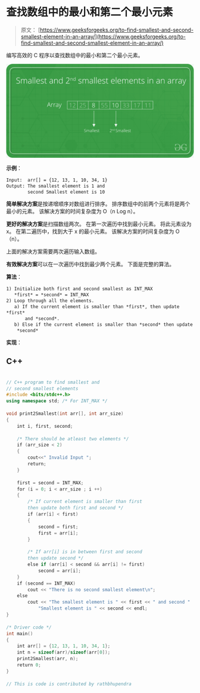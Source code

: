 # 查找数组中的最小和第二个最小元素

> 原文： [https://www.geeksforgeeks.org/to-find-smallest-and-second-smallest-element-in-an-array/](https://www.geeksforgeeks.org/to-find-smallest-and-second-smallest-element-in-an-array/)

编写高效的 C 程序以查找数组中的最小和第二个最小元素。

![](img/111eac0cedd7eba13b40b5ba82b67845.png)

**示例**：

```
Input:  arr[] = {12, 13, 1, 10, 34, 1}
Output: The smallest element is 1 and 
        second Smallest element is 10

```



**简单解决方案**是按递增顺序对数组进行排序。 排序数组中的前两个元素将是两个最小的元素。 该解决方案的时间复杂度为 O（n Log n）。

**更好的解决方案**是扫描数组两次。 在第一次遍历中找到最小元素。 将此元素设为 x。 在第二遍历中，找到大于 x 的最小元素。 该解决方案的时间复杂度为 O（n）。

上面的解决方案需要两次遍历输入数组。

**有效解决方案**可以在一次遍历中找到最少两个元素。 下面是完整的算法。

**算法**：

```
1) Initialize both first and second smallest as INT_MAX
   *first* = *second* = INT_MAX
2) Loop through all the elements.
   a) If the current element is smaller than *first*, then update *first* 
       and *second*. 
   b) Else if the current element is smaller than *second* then update 
    *second*
```

**实现**：

## C++ 

```cpp

// C++ program to find smallest and  
// second smallest elements  
#include <bits/stdc++.h> 
using namespace std; /* For INT_MAX */

void print2Smallest(int arr[], int arr_size)  
{  
    int i, first, second;  

    /* There should be atleast two elements */
    if (arr_size < 2)  
    {  
        cout<<" Invalid Input ";  
        return;  
    }  

    first = second = INT_MAX;  
    for (i = 0; i < arr_size ; i ++)  
    {  
        /* If current element is smaller than first  
        then update both first and second */
        if (arr[i] < first)  
        {  
            second = first;  
            first = arr[i];  
        }  

        /* If arr[i] is in between first and second  
        then update second */
        else if (arr[i] < second && arr[i] != first)  
            second = arr[i];  
    }  
    if (second == INT_MAX)  
        cout << "There is no second smallest element\n";  
    else
        cout << "The smallest element is " << first << " and second "
            "Smallest element is " << second << endl;  
}  

/* Driver code */
int main()  
{  
    int arr[] = {12, 13, 1, 10, 34, 1};  
    int n = sizeof(arr)/sizeof(arr[0]);  
    print2Smallest(arr, n);  
    return 0;  
}  

// This is code is contributed by rathbhupendra 

```